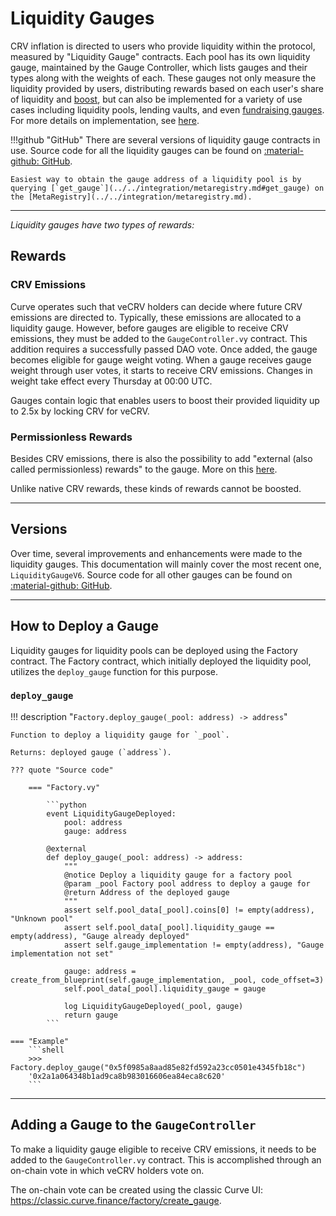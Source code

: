 <h1>Liquidity Gauges</h1>

CRV inflation is directed to users who provide liquidity within the protocol, measured by "Liquidity Gauge" contracts. Each pool has its own liquidity gauge, maintained by the Gauge Controller, which lists gauges and their types along with the weights of each. These gauges not only measure the liquidity provided by users, distributing rewards based on each user's share of liquidity and [boost](../overview.md#boosting), but can also be implemented for a variety of use cases including liquidity pools, lending vaults, and even [fundraising gauges](https://github.com/vefunder/crvfunder). For more details on implementation, see [here](../overview.md#liquidity-gauges).


!!!github "GitHub"
    There are several versions of liquidity gauge contracts in use. Source code for all the liquidity gauges can be found on [:material-github: GitHub](https://github.com/curvefi/curve-dao-contracts/tree/master/contracts/gauges).

    Easiest way to obtain the gauge address of a liquidity pool is by querying [`get_gauge`](../../integration/metaregistry.md#get_gauge) on the [MetaRegistry](../../integration/metaregistry.md).


---


*Liquidity gauges have two types of rewards:*

## **Rewards**

### CRV Emissions

Curve operates such that veCRV holders can decide where future CRV emissions are directed to. Typically, these emissions are allocated to a liquidity gauge. However, before gauges are eligible to receive CRV emissions, they must be added to the `GaugeController.vy` contract. This addition requires a successfully passed DAO vote. Once added, the gauge becomes eligible for gauge weight voting. When a gauge receives gauge weight through user votes, it starts to receive CRV emissions. Changes in weight take effect every Thursday at 00:00 UTC.

Gauges contain logic that enables users to boost their provided liquidity up to 2.5x by locking CRV for veCRV.


### Permissionless Rewards

Besides CRV emissions, there is also the possibility to add "external (also called permissionless) rewards" to the gauge. More on this [here](../gauges/LiquidityGaugeV6.md#permissionless-rewards).

Unlike native CRV rewards, these kinds of rewards cannot be boosted.



---


## **Versions**

Over time, several improvements and enhancements were made to the liquidity gauges. This documentation will mainly cover the most recent one, `LiquidityGaugeV6`. Source code for all other gauges can be found on [:material-github: GitHub](https://github.com/curvefi/curve-dao-contracts/tree/master/contracts/gauges).


---


## **How to Deploy a Gauge**

Liquidity gauges for liquidity pools can be deployed using the Factory contract. The Factory contract, which initially deployed the liquidity pool, utilizes the `deploy_gauge` function for this purpose.


### `deploy_gauge`
!!! description "`Factory.deploy_gauge(_pool: address) -> address`"

    Function to deploy a liquidity gauge for `_pool`.

    Returns: deployed gauge (`address`).

    ??? quote "Source code"

        === "Factory.vy"

            ```python
            event LiquidityGaugeDeployed:
                pool: address
                gauge: address

            @external
            def deploy_gauge(_pool: address) -> address:
                """
                @notice Deploy a liquidity gauge for a factory pool
                @param _pool Factory pool address to deploy a gauge for
                @return Address of the deployed gauge
                """
                assert self.pool_data[_pool].coins[0] != empty(address), "Unknown pool"
                assert self.pool_data[_pool].liquidity_gauge == empty(address), "Gauge already deployed"
                assert self.gauge_implementation != empty(address), "Gauge implementation not set"

                gauge: address = create_from_blueprint(self.gauge_implementation, _pool, code_offset=3)
                self.pool_data[_pool].liquidity_gauge = gauge

                log LiquidityGaugeDeployed(_pool, gauge)
                return gauge
            ```

    === "Example"
        ```shell
        >>> Factory.deploy_gauge("0x5f0985a8aad85e82fd592a23cc0501e4345fb18c")
        '0x2a1a064348b1ad9ca8b983016606ea84eca8c620'
        ```


---


## **Adding a Gauge to the `GaugeController`**

To make a liquidity gauge eligible to receive CRV emissions, it needs to be added to the `GaugeController.vy` contract. This is accomplished through an on-chain vote in which veCRV holders vote on.

The on-chain vote can be created using the classic Curve UI: https://classic.curve.finance/factory/create_gauge.
